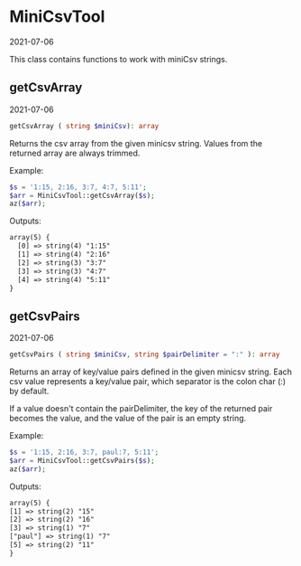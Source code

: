 MiniCsvTool
=====================
2021-07-06



This class contains functions to work with miniCsv strings.






getCsvArray
-----------
2021-07-06


```php
getCsvArray ( string $miniCsv): array 
```


Returns the csv array from the given minicsv string.
Values from the returned array are always trimmed.


Example:

```php
$s = '1:15, 2:16, 3:7, 4:7, 5:11';
$arr = MiniCsvTool::getCsvArray($s);
az($arr);
```

Outputs:

```html
array(5) {
  [0] => string(4) "1:15"
  [1] => string(4) "2:16"
  [2] => string(3) "3:7"
  [3] => string(3) "4:7"
  [4] => string(4) "5:11"
}

```



getCsvPairs
-----------
2021-07-06


```php
getCsvPairs ( string $miniCsv, string $pairDelimiter = ":" ): array 
```


Returns an array of key/value pairs defined in the given minicsv string.
Each csv value represents a key/value pair, which separator is the colon char (:) by default.

If a value doesn't contain the pairDelimiter, the key of the returned pair becomes the value,
and the value of the pair is an empty string.


Example:

```php
$s = '1:15, 2:16, 3:7, paul:7, 5:11';
$arr = MiniCsvTool::getCsvPairs($s);
az($arr);

```

Outputs:

```html
array(5) {
[1] => string(2) "15"
[2] => string(2) "16"
[3] => string(1) "7"
["paul"] => string(1) "7"
[5] => string(2) "11"
}


```
